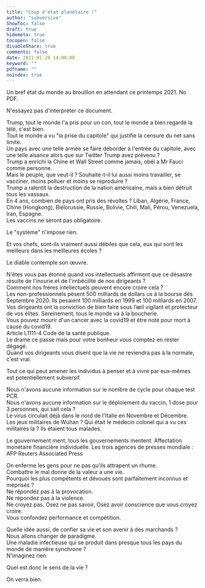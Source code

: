 ```yaml
---
title: "Coup d'état planétaire !"
author: "subversive"
ShowToc: false
draft: true
hidemeta: true
tocopen: false
disableShare: true
comments: false
date: 2021-01-28 14:00:00
keyword: ""
pdfname: ""
noindex: true
---
```


Un bref état du monde au brouillon en attendant ce printemps 2021. No PDF.

N'essayez pas d'interpréter ce document.

<!--more-->

Trump, tout le monde l'a pris pour un con, tout le monde a bien regardé la télé, c'est bien.  
Tout le monde a vu "la prise du capitole" qui justifie la censure du net sans limite.  
Un pays avec une telle armée se faire déborder à l'entrée du capitole, avec une telle aisance alors que sur Twitter Trump avez prévenu ?  
Trump a enrichi la Chine et Wall Street comme jamais, obéi a Mr Fauci comme personne.  
Mais le peuple, que veut-il ? Souhaite-t-il lui aussi moins travailler, se vacciner, moins polluer et moins se reproduire ?  
Trump a ralentit la destruction de la nation américaine, mais a bien détruit tous les vassaux.  
En 4 ans, combien de pays ont pris des révoltes ? Liban, Algérie, France, Chine (Hongkong), Biélorussie, Russie, Bolivie, Chili, Mali, Pérou, Venezuela, Iran, Espagne.  
Les vaccins ne seront pas obligatoire.

Le "système" n'impose rien.

Et vos chefs, sont-ils vraiment aussi débiles que cela, eux qui sont les meilleurs dans les meilleures écoles ?

Le diable contemple son œuvre.

N'êtes vous pas étonné quand vos intellectuels affirment que ce désastre résulte de l'incurie et de l'imbécilité de nos dirigeants ?  
Comment nos frères intellectuels peuvent encore croire cela ?  
Les non-professionnels pèsent 500 milliards de dollars us à la bourse dès Septembre 2020.
Ils pesaient 100 milliards en 1999 et 100 milliards en 2007.  
Vos dirigeants ont la conviction de bien faire sous l’œil vigilant et protecteur de vos élites. Sereinement, tous le monde va à la boucherie.  
Vous pouvez mourir d'un cancer avec la covid19 et être noté pour mort à cause du covid19.  
Article L1111-4 Code de la santé publique.  
Le drame ce passe mais pour votre bonheur vous comptez en rester dégagé.  
Quand vos dirigeants vous disent que la vie ne reviendra pas à la normale, c'est vrai.

Tout ce qui peut amener les individus à penser et à vivre par eux-mêmes est potentiellement subversif.

Nous n'avons aucune information sur le nombre de cycle pour chaque test PCR.  
Nous n'avons aucune information sur le déploiement du vaccin, 1 dose pour 3 personnes, qui sait cela ?  
Le virus circulait déjà dans le nord de l'Italie en Novembre et Décembre.  
Les jeux militaires de Wuhan ? Qui était le médecin colonel qui a vu ces militaires là ? Ils étaient tous malades.  

Le gouvernement ment, tous les gouvernements mentent.
Affectation monétaire financière individuelle.
Les trois agences de presses mondiale : AFP Reuters Associated Press

On enferme les gens pour ne pas qu'ils attrapent un rhume.  
Combattre le mal donne de la valeur a une vie.  
Pourquoi les plus compétents et dévoués sont parfaitement inconnus et méprisés ?  
Ne répondez pas à la provocation.  
Ne répondez pas à la violence.  
Ne croyez pas. Osez ne pas savoir, Osez avoir conscience que vous croyez croire.  
Vous confondez performance et compétition.  

Quelle idée aussi, de confier sa vie et son avenir à des marchands ?  
Nous allons changer de paradigme.  
Une maladie infectieuse qui se produit dans presque tous les pays du monde de manière synchrone ?  
N'imaginez rien.

Quel est donc le sens de la vie ?  

On verra bien.
